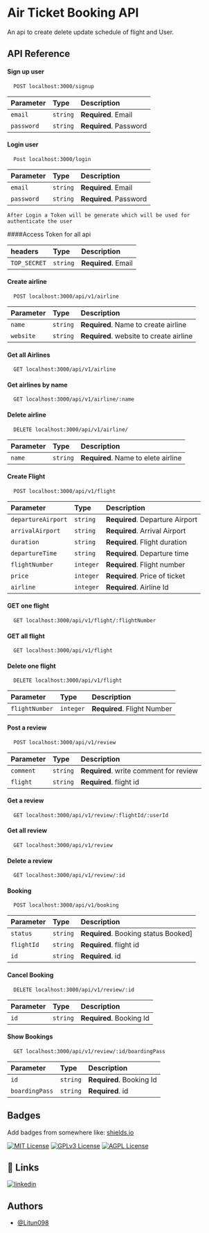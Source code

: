 
# Air Ticket Booking API

An api to create delete update schedule of  flight and User.



## API Reference





#### Sign up user

```http
  POST localhost:3000/signup
```

| Parameter | Type     | Description                |
| :-------- | :------- | :------------------------- |
| `email` | `string` | **Required**. Email|
| `password` | `string` | **Required**. Password|


#### Login user

```http
  Post localhost:3000/login
```

| Parameter | Type     | Description                |
| :-------- | :------- | :------------------------- |
| `email` | `string` | **Required**. Email|
| `password` | `string` | **Required**. Password|

```Token
After Login a Token will be generate which will be used for authenticate the user
```
####Access Token for all api

| headers | Type     | Description                |
| :-------- | :------- | :------------------------- |
| `TOP_SECRET` | `string` | **Required**. Email|





#### Create airline

```http
  POST localhost:3000/api/v1/airline
```

| Parameter | Type     | Description                |
| :-------- | :------- | :------------------------- |
| `name`    | `string` | **Required**. Name to create airline |
| `website` | `string` | **Required**. website to create airline |

#### Get all Airlines

```http
  GET localhost:3000/api/v1/airline
```

#### Get airlines by name

```http
  GET localhost:3000/api/v1/airline/:name
```

#### Delete airline

```http
  DELETE localhost:3000/api/v1/airline/
```

| Parameter | Type     | Description                |
| :-------- | :------- | :------------------------- |
| `name`    | `string` | **Required**. Name to elete airline |






#### Create Flight

```http
  POST localhost:3000/api/v1/flight
```

| Parameter | Type     | Description                |
| :-------- | :------- | :------------------------- |
| `departureAirport`    | `string` | **Required**. Departure Airport |
| `arrivalAirport` | `string` | **Required**. Arrival Airport |
| `duration` | `string` | **Required**. Flight duration |
| `departureTime` | `string` | **Required**. Departure time |
| `flightNumber` | `integer` | **Required**. Flight number |
| `price` | `integer` | **Required**. Price of ticket |
| `airline` | `integer` | **Required**. Airline Id |


#### GET one flight 

```http
  GET localhost:3000/api/v1/flight/:flightNumber
```

#### GET all flight

```http
  GET localhost:3000/api/v1/flight
```

#### Delete one flight

```http
  DELETE localhost:3000/api/v1/flight
```
| Parameter | Type     | Description                |
| :-------- | :------- | :------------------------- |
| `flightNumber`    | `integer` | **Required**. Flight Number |


#### Post a review

```http
  POST localhost:3000/api/v1/review
```

| Parameter | Type     | Description                |
| :-------- | :------- | :------------------------- |
| `comment`    | `string` | **Required**. write comment for review |
| `flight` | `string` | **Required**. flight id |


#### Get a review

```http
  GET localhost:3000/api/v1/review/:flightId/:userId
```

#### Get all review

```http
  GET localhost:3000/api/v1/review
```

#### Delete a review

```http
  GET localhost:3000/api/v1/review/:id
```



#### Booking

```http
  POST localhost:3000/api/v1/booking
```
| Parameter | Type     | Description                |
| :-------- | :------- | :------------------------- |
| `status`    | `string` | **Required**. Booking status Booked] |
| `flightId` | `string` | **Required**. flight id |
| `id` | `string` | **Required**. id|



#### Cancel Booking

```http
  DELETE localhost:3000/api/v1/review/:id
```

| Parameter | Type     | Description                |
| :-------- | :------- | :------------------------- |
| `id` | `string` | **Required**. Booking Id|



#### Show Bookings

```http
  GET localhost:3000/api/v1/review/:id/boardingPass
```

| Parameter | Type     | Description                |
| :-------- | :------- | :------------------------- |
| `id` | `string` | **Required**. Booking Id|
| `boardingPass` | `string` | **Required**. id|


## Badges

Add badges from somewhere like: [shields.io](https://shields.io/)

[![MIT License](https://img.shields.io/badge/License-MIT-green.svg)](https://choosealicense.com/licenses/mit/)
[![GPLv3 License](https://img.shields.io/badge/License-GPL%20v3-yellow.svg)](https://opensource.org/licenses/)
[![AGPL License](https://img.shields.io/badge/license-AGPL-blue.svg)](http://www.gnu.org/licenses/agpl-3.0)


## 🔗 Links
[![linkedin](https://img.shields.io/badge/linkedin-0A66C2?style=for-the-badge&logo=linkedin&logoColor=white)](https://www.linkedin.com/in/dibyakanta-nayak-77bab11b9)


## Authors

- [@Litun098](https://github.com/Litun098)

